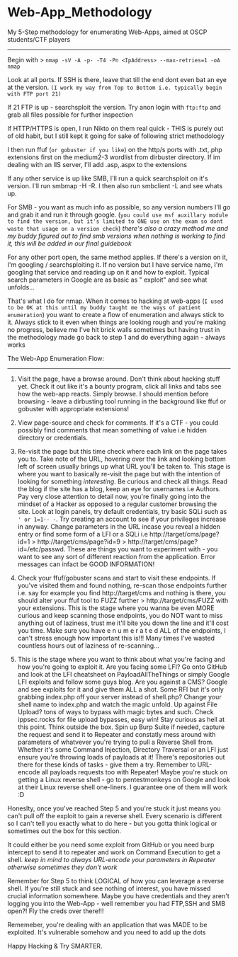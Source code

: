 # Web-App_Methodology
My 5-Step methodology for enumerating Web-Apps, aimed at OSCP students/CTF players

***************

Begin with > ` nmap -sV -A -p- -T4 -Pn <IpAddress> --max-retries=1 -oA nmap ` 

Look at all ports. If SSH is there, leave that till the end dont even bat an eye at the version. 
`(I work my way from Top to Bottom i.e. typically begin with FTP port 21)`

If 21 FTP is up -  searchsploit the version. Try anon login with `ftp:ftp` and grab all files possible for further inspection

If HTTP/HTTPS is open, I run Nikto on them real quick - THIS is purely out of old habit, but I still kept it going for sake of following strict methodology

I then run ffuf (`or gobuster if you like`) on the http/s ports with  .txt,.php extensions first on the medium2-3 wordlist from dirbuster directory. If im dealing with an IIS server, I'll add .asp,.aspx to the extensions

If any other service is up like SMB, I'll run a quick searchsploit on it's version. I'll run smbmap -H <targetIP> -R. I then also run smbclient -L <targetIP> and see whats up.

For SMB -  you want as much info as possible, so any version numbers I'll go and grab it and run it through google. (`you could use msf auxillary module to find the version, but it's limited to ONE use on the exam so dont waste that usage on a version check`)        *there's also a crazy method me and my buddy figured out to find smb versions when nothing is working to find it, this will be added in our final guidebook*

For any other port open, the same method applies. If there's a version on it, I'm googling / searchsploiting it. If no version but I have service name, I'm googling that service and reading up on it and how to exploit. Typical search parameters in Google are as basic as "<serviceName> exploit" and see what unfolds...



That's what I do for nmap. When it comes to hacking at web-apps (`I used to be OK at this until my buddy taught me the ways of patient enumeration`) you want to create a flow of enumeration and always stick to it. Always stick to it even when things are looking rough and you're making no progress, believe me I've hit brick walls sometimes but having trust in the methodology made go back to step 1 and do everything again - always works 


The Web-App Enumeration Flow:

************

1) Visit the page, have a browse around. Don't think about hacking stuff yet. Check it out like it's a bounty program, click all links and tabs see how the web-app reacts. Simply browse. I should mention before browsing - leave a dirbusting tool running in the background like ffuf or gobuster with appropriate extensions!

2) View page-source and check for comments. If it's a CTF -  you could possibly find comments that mean something of value i.e hidden directory or credentials.

3) Re-visit the page but this time check where each link on the page takes you to. Take note of the URL, hovering over the link and looking bottom left of screen usually brings up what URL you'll be taken to. This stage is where you want to basically re-visit the page but with the intention of looking for something *interesting*. Be curious and check all things. Read the blog if the site has a blog, keep an eye for usernames i.e Authors. Pay very close attention to detail now, you're finally going into the mindset of a Hacker as opposed to a regular customer browsing the site. Look at login panels, try default credentials, try basic SQLi such as ` ' or 1=1-- - `. Try creating an account to see if your privileges increase in anyway. Change parameters in the URL incase you reveal a hidden entry or find some form of a LFI or a SQLi i.e http://target/cms/page?id=1 > http://target/cms/page?id=9 > http://target/cms/page?id=/etc/passwd.   These are things you want to experiment with - you want to see any sort of different reaction from the application. Error messages can infact be GOOD INFORMATION! 

4) Check your ffuf/gobuster scans and start to visit these endpoints. If you've visited them and found nothing, re-scan those endpoints further i.e. say for example you find http://target/cms and nothing is there, you should alter your ffuf tool to FUZZ further > http://target/cms/FUZZ  with your extensions. This is the stage where you wanna be even MORE curious and keep scanning those endpoints, you do NOT want to miss anything out of laziness, trust me it'll bite you down the line and it'll cost you time. Make sure you have e n u m e r a t e d ALL of the endpoints, I can't stress enough how important this is!!! Many times I've wasted countless hours out of laziness of re-scanning... 


5) This is the stage where you want to think about what you're facing and how you're going to exploit it. Are you facing some LFI? Go onto GitHub and look at the LFI cheatsheet on PayloadAllTheThings or simply Google LFI exploits and follow some guys blog. Are you against a CMS? Google and see exploits for it and give them ALL a shot. Some RFI but it's only grabbing index.php off your server instead of shell.php? Change your shell name to index.php and watch the magic unfold. Up against File Upload? tons of ways to bypass with magic bytes and such. Check ippsec.rocks for file upload bypasses, easy win! Stay curious as hell at this point. Think outside the box. Spin up Burp Suite if needed, capture the request and send it to Repeater and constatly mess around with parameters of whatvever you're trying to pull a Reverse Shell from. Whether it's some Command Injection, Directory Traversal or an LFI just ensure you're throwing loads of payloads at it! There's repositories out there for these kinds of tasks - give them a try. Remember to URL-encode all payloads requests too with Repeater! Maybe you're stuck on getting a Linux reverse shell - go to pentestmonkeys on Google and look at their Linux reverse shell one-liners. I guarantee one of them will work :D





Honeslty, once you've reached Step 5 and you're stuck it just means you can't pull off the exploit to gain a reverse shell. Every scenario is different so I can't tell you exactly what to do here -  but you gotta think logical or sometimes out the box for this section. 

It could either be you need some exploit from GitHub or you need burp intercept to send it to repeater and work on Command Execution to get a shell. *keep in mind to always URL-encode your parameters in Repeater otherwise sometimes they don't work* 

Remember for Step 5 to think LOGICAL of how you can leverage a reverse shell. If you're still stuck and see nothing of interest, you have missed crucial information somewhere. Maybe you have credentials and they aren't logging you into the Web-App - well remember you had FTP,SSH and SMB open?! Fly the creds over there!!!

Rememeber, you're dealing with an application that was MADE to be exploited. It's vulnerable somehow and you need to add up the dots



Happy Hacking & Try SMARTER.

